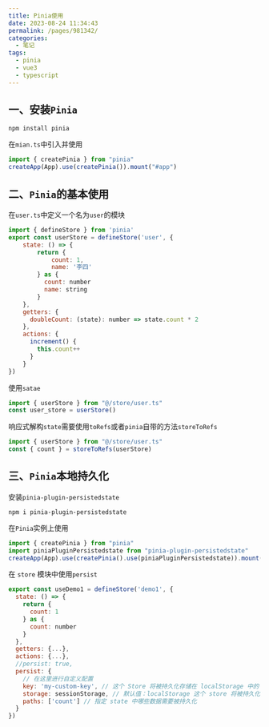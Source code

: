 ```yaml
---
title: Pinia使用
date: 2023-08-24 11:34:43
permalink: /pages/981342/
categories:
  - 笔记
tags:
  - pinia
  - vue3
  - typescript
---
```


## 一、安装`Pinia`

```
npm install pinia
```

在`mian.ts`中引入并使用

```js
import { createPinia } from "pinia"
createApp(App).use(createPinia()).mount("#app")
```

## 二、`Pinia`的基本使用

在`user.ts`中定义一个名为`user`的模块

```js
import { defineStore } from 'pinia'
export const userStore = defineStore('user', {
    state: () => {
        return {
            count: 1,
            name: '李四'
        } as {
          count: number
          name: string
        }
    },
    getters: {
      doubleCount: (state): number => state.count * 2
    },
    actions: {
      increment() {
        this.count++
      }
    }
})
```

使用`satae`

```js
import { userStore } from "@/store/user.ts"
const user_store = userStore()
```

响应式解构`state`需要使用`toRefs`或者`pinia`自带的方法`storeToRefs`

```js
import { userStore } from "@/store/user.ts"
const { count } = storeToRefs(userStore)
```

## 三、`Pinia`本地持久化

安装`pinia-plugin-persistedstate`

```
npm i pinia-plugin-persistedstate
```

在`Pinia`实例上使用

```js
import { createPinia } from "pinia"
import piniaPluginPersistedstate from "pinia-plugin-persistedstate"
createApp(App).use(createPinia().use(piniaPluginPersistedstate)).mount("#app")
```

在 `store` 模块中使用`persist`

```js
export const useDemo1 = defineStore('demo1', {
  state: () => {
    return {
      count: 1
    } as {
      count: number
    }
  },
  getters: {...},
  actions: {...},
  //persist: true,
  persist: {
    // 在这里进行自定义配置
    key: 'my-custom-key', // 这个 Store 将被持久化存储在 localStorage 中的 my-custom-key key 中
    storage: sessionStorage, // 默认值：localStorage 这个 store 将被持久化存储在 sessionStorage中
    paths: ['count'] // 指定 state 中哪些数据需要被持久化
  }
})
```
